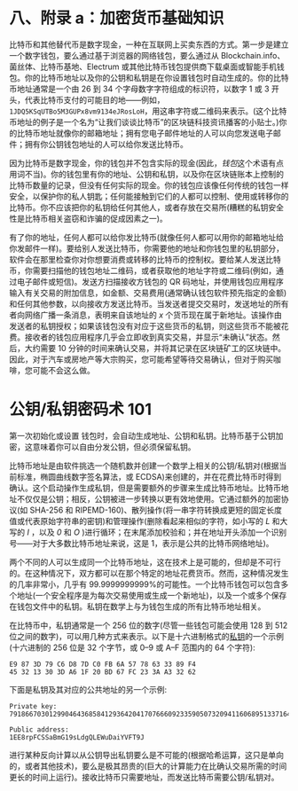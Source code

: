 

# 八、附录 a：加密货币基础知识

比特币和其他替代币是数字现金，一种在互联网上买卖东西的方式。第一步是建立一个数字钱包，要么通过基于浏览器的网络钱包，要么通过从 Blockchain.info、菌丝体、比特币基地、Electrum 或其他比特币钱包提供商下载桌面或智能手机钱包。你的比特币地址以及你的公钥和私钥是在你设置钱包时自动生成的。你的比特币地址通常是一个由 26 到 34 个字母数字字符组成的标识符，以数字 1 或 3 开头，代表比特币支付的可能目的地——例如，`1JDQ5KSqUTBo5M3GUPx8vm9134eJRosLoH`，用这串字符或二维码来表示。(这个比特币地址的例子是一个名为“让我们谈谈比特币”的区块链科技资讯播客的小贴士。)你的比特币地址就像你的邮箱地址；拥有您电子邮件地址的人可以向您发送电子邮件；拥有你公钥钱包地址的人可以给你发送比特币。

因为比特币是数字现金，你的钱包并不包含实际的现金(因此，*钱包*这个术语有点用词不当)。你的钱包里有你的地址、公钥和私钥，以及你在区块链账本上控制的比特币数量的记录，但没有任何实际的现金。你的钱包应该像任何传统的钱包一样安全，以保护你的私人钥匙；任何能接触到它们的人都可以控制、使用或转移你的比特币。你不应该把你的私钥给任何其他人，或者存放在交易所(糟糕的私钥安全性是比特币相关盗窃和诈骗的促成因素之一)。

有了你的地址，任何人都可以给你发比特币(就像任何人都可以用你的邮箱地址给你发邮件一样)。要给别人发送比特币，你需要他的地址和你钱包里的私钥部分，软件会在那里检查你对你想要消费或转移的比特币的控制权。要给某人发送比特币，你需要扫描他的钱包地址二维码，或者获取他的地址字符或二维码(例如，通过电子邮件或短信)。发送方扫描接收方钱包的 QR 码地址，并使用钱包应用程序输入有关交易的附加信息，如金额、交易费用(通常确认钱包软件预先指定的金额)和任何其他参数，以向接收方发送比特币。当发送者提交交易时，发送地址的所有者向网络广播一条消息，表明来自该地址的 *x* 个货币现在属于新地址。该操作由发送者的私钥授权；如果该钱包没有对应于这些货币的私钥，则这些货币不能被花费。接收者的钱包应用程序几乎会立即收到真实交易，并显示“未确认”状态。然后，大约需要 10 分钟的时间来确认交易，并将其记录在区块链矿工的区块链中。因此，对于汽车或房地产等大宗购买，您可能希望等待交易确认，但对于购买咖啡，您可能不会这么做。

# 公钥/私钥密码术 101

第一次初始化或设置 钱包时，会自动生成地址、公钥和私钥。比特币基于公钥加密，这意味着你可以自由分发公钥，但必须保留私钥。

比特币地址是由软件挑选一个随机数并创建一个数学上相关的公钥/私钥对(根据当前标准，椭圆曲线数字签名算法，或 ECDSA)来创建的，并在花费比特币时得到确认。这个启动操作生成私钥，但是需要额外的步骤来生成比特币地址。比特币地址不仅仅是公钥；相反，公钥被进一步转换以更有效地使用。它通过额外的加密协议(如 SHA-256 和 RIPEMD-160)、散列操作(将一串字符转换成更短的固定长度值或代表原始字符串的密钥)和管理操作(删除看起来相似的字符，如小写的 *L* 和大写的 *I* ，以及 *0* 和 *O* )进行循环；在末尾添加校验和；并在地址开头添加一个识别号——对于大多数比特币地址来说，这是 1，表示是公共的比特币网络地址)。

两个不同的人可以生成同一个比特币地址，这在技术上是可能的，但却是不可行的。在这种情况下，双方都可以在那个特定的地址花费货币。然而，这种情况发生的几率非常小，几乎有 99.9999999999%的可能性。一个比特币钱包可以包含多个地址(一个安全程序是为每次交易使用或生成一个新地址)，以及一个或多个保存在钱包文件中的私钥。私钥在数学上与为钱包生成的所有比特币地址相关。

在比特币中，私钥通常是一个 256 位的数字(尽管一些钱包可能会使用 128 到 512 位之间的数字)，可以用几种方式来表示。以下是十六进制格式的[私钥](https://en.bitcoin.it/wiki/Private_key)的一个示例(十六进制的 256 位是 32 个字节，或 0–9 或 A–F 范围内的 64 个字符):

```
E9 87 3D 79 C6 D8 7D C0 FB 6A 57 78 63 33 89 F4
45 32 13 30 3D A6 1F 20 BD 67 FC 23 3A A3 32 62

```

下面是私钥及其对应的公共地址的另一个示例:

```
Private key:
79186670301299046436858412936420417076660923359050732094116068951337164773779

```

```
Public address:
1EE8rpFCSSaBmG19sLdgQLEWuDaiYVFT9J

```

进行某种反向计算以从公钥导出私钥要么是不可能的(根据哈希运算，这只是单向的，或者其他技术)，要么是极其昂贵的(巨大的计算能力在比确认交易所需的时间更长的时间上运行)。接收比特币只需要地址，而发送比特币需要公钥/私钥对。